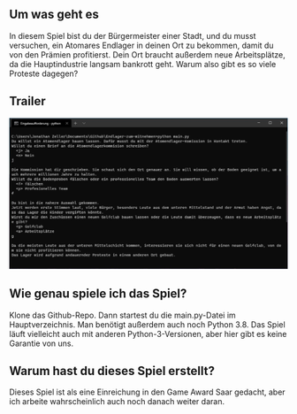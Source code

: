## Um was geht es

In diesem Spiel bist du der Bürgermeister einer Stadt, und du musst versuchen, ein Atomares Endlager in deinen Ort zu bekommen, damit du von den Prämien profitierst. Dein Ort braucht außerdem neue Arbeitsplätze, da die Hauptindustrie langsam bankrott geht.
Warum also gibt es so viele Proteste dagegen?

## Trailer

![game footage](https://github.com/Schmensch/Endlager-zum-mitnehmen/blob/master/media/footage.jpg?raw=true)

## Wie genau spiele ich das Spiel?

Klone das Github-Repo. Dann startest du die main.py-Datei im Hauptverzeichnis.
Man benötigt außerdem auch noch Python 3.8. Das Spiel läuft vielleicht auch mit anderen Python-3-Versionen, aber hier gibt es keine Garantie von uns.

## Warum hast du dieses Spiel erstellt?

Dieses Spiel ist als eine Einreichung in den Game Award Saar gedacht, aber ich arbeite wahrscheinlich auch noch danach weiter daran.

